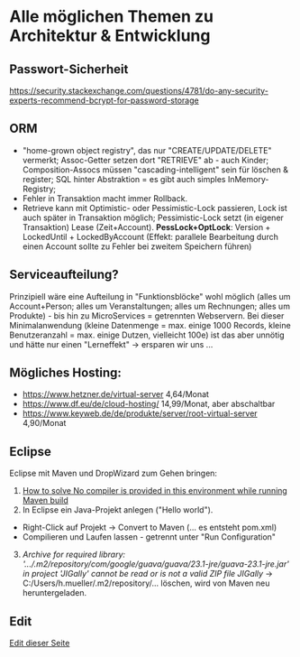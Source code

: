 # Alle möglichen Themen zu Architektur & Entwicklung

## Passwort-Sicherheit

https://security.stackexchange.com/questions/4781/do-any-security-experts-recommend-bcrypt-for-password-storage

## ORM

- "home-grown object registry", das nur "CREATE/UPDATE/DELETE" vermerkt; Assoc-Getter setzen dort "RETRIEVE" ab - auch Kinder; Composition-Assocs müssen "cascading-intelligent" sein für löschen & register; SQL hinter Abstraktion = es gibt auch simples InMemory-Registry;
- Fehler in Transaktion macht immer Rollback.
- Retrieve kann mit Optimistic- oder Pessimistic-Lock passieren, Lock ist auch später in Transaktion möglich; Pessimistic-Lock setzt (in eigener Transaktion) Lease (Zeit+Account). **PessLock+OptLock**: Version + LockedUntil + LockedByAccount (Effekt: parallele Bearbeitung durch einen Account sollte zu Fehler bei zweitem Speichern führen)

## Serviceaufteilung?

Prinzipiell wäre eine Aufteilung in "Funktionsblöcke" wohl möglich (alles um Account+Person; alles um Veranstaltungen; alles um Rechnungen; alles um Produkte) - bis hin zu MicroServices = getrennten Webservern. Bei dieser Minimalanwendung (kleine Datenmenge = max. einige 1000 Records, kleine Benutzeranzahl = max. einige Dutzen, vielleicht 100e) ist das aber unnötig und hätte nur einen "Lerneffekt" -> ersparen wir uns ...

## Mögliches Hosting:

- https://www.hetzner.de/virtual-server    4,64/Monat
- https://www.df.eu/de/cloud-hosting/     14,99/Monat, aber abschaltbar
- https://www.keyweb.de/de/produkte/server/root-virtual-server       4,90/Monat

## Eclipse 

Eclipse mit Maven und DropWizard zum Gehen bringen:

1. [How to solve No compiler is provided in this environment while running Maven build](http://learn-automation.com/maven-no-compiler-is-provided-in-this-environment-selenium/)
1. In Eclipse ein Java-Projekt anlegen ("Hello world").
  * Right-Click auf Projekt -> Convert to Maven (... es entsteht pom.xml)
  * Compilieren und Laufen lassen - getrennt unter "Run Configuration"
3. _Archive for required library: '.../.m2/repository/com/google/guava/guava/23.1-jre/guava-23.1-jre.jar' in project 'JIGally' cannot be read or is not a valid ZIP file	JIGally_ -> C:/Users/h.mueller/.m2/repository/... löschen, wird von Maven neu heruntergeladen.

## Edit

[Edit dieser Seite](https://github.com/hmmueller/jigally/edit/master/ArchitekturUndEntwicklung.md)

